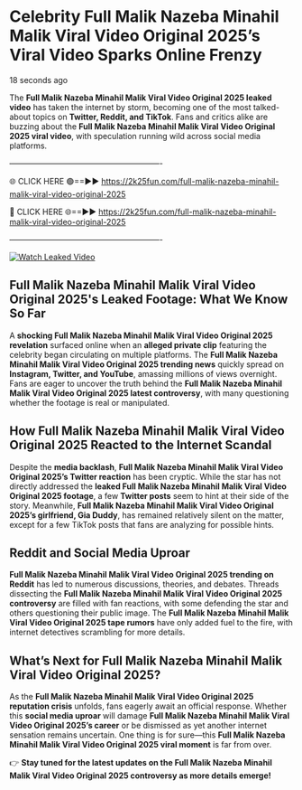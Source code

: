 # Celebrity Full Malik Nazeba Minahil Malik Viral Video Original 2025’s Viral Video Sparks Online Frenzy

18 seconds ago

The **Full Malik Nazeba Minahil Malik Viral Video Original 2025 leaked video** has taken the internet by storm, becoming one of the most talked-about topics on **Twitter, Reddit, and TikTok**. Fans and critics alike are buzzing about the **Full Malik Nazeba Minahil Malik Viral Video Original 2025 viral video**, with speculation running wild across social media platforms.

———————————————————-

🌐 CLICK HERE 🟢==►► https://2k25fun.com/full-malik-nazeba-minahil-malik-viral-video-original-2025

🔴 CLICK HERE 🌐==►► https://2k25fun.com/full-malik-nazeba-minahil-malik-viral-video-original-2025

———————————————————-

[![Watch Leaked Video](https://miro.medium.com/v2/resize:fit:828/format:webp/1*cilzJN44JGOrTw9NJCrNHA.gif "Watch Leaked Video")](https://2k25fun.com/full-malik-nazeba-minahil-malik-viral-video-original-2025)

## **Full Malik Nazeba Minahil Malik Viral Video Original 2025's Leaked Footage: What We Know So Far**  
A **shocking Full Malik Nazeba Minahil Malik Viral Video Original 2025 revelation** surfaced online when an **alleged private clip** featuring the celebrity began circulating on multiple platforms. The **Full Malik Nazeba Minahil Malik Viral Video Original 2025 trending news** quickly spread on **Instagram, Twitter, and YouTube**, amassing millions of views overnight. Fans are eager to uncover the truth behind the **Full Malik Nazeba Minahil Malik Viral Video Original 2025 latest controversy**, with many questioning whether the footage is real or manipulated.  

## **How Full Malik Nazeba Minahil Malik Viral Video Original 2025 Reacted to the Internet Scandal**  
Despite the **media backlash**, **Full Malik Nazeba Minahil Malik Viral Video Original 2025’s Twitter reaction** has been cryptic. While the star has not directly addressed the **leaked Full Malik Nazeba Minahil Malik Viral Video Original 2025 footage**, a few **Twitter posts** seem to hint at their side of the story. Meanwhile, **Full Malik Nazeba Minahil Malik Viral Video Original 2025’s girlfriend, Gia Duddy**, has remained relatively silent on the matter, except for a few TikTok posts that fans are analyzing for possible hints.  

## **Reddit and Social Media Uproar**  
**Full Malik Nazeba Minahil Malik Viral Video Original 2025 trending on Reddit** has led to numerous discussions, theories, and debates. Threads dissecting the **Full Malik Nazeba Minahil Malik Viral Video Original 2025 controversy** are filled with fan reactions, with some defending the star and others questioning their public image. The **Full Malik Nazeba Minahil Malik Viral Video Original 2025 tape rumors** have only added fuel to the fire, with internet detectives scrambling for more details.  

## **What’s Next for Full Malik Nazeba Minahil Malik Viral Video Original 2025?**  
As the **Full Malik Nazeba Minahil Malik Viral Video Original 2025 reputation crisis** unfolds, fans eagerly await an official response. Whether this **social media uproar** will damage **Full Malik Nazeba Minahil Malik Viral Video Original 2025’s career** or be dismissed as yet another internet sensation remains uncertain. One thing is for sure—this **Full Malik Nazeba Minahil Malik Viral Video Original 2025 viral moment** is far from over.  

👉 **Stay tuned for the latest updates on the Full Malik Nazeba Minahil Malik Viral Video Original 2025 controversy as more details emerge!**  